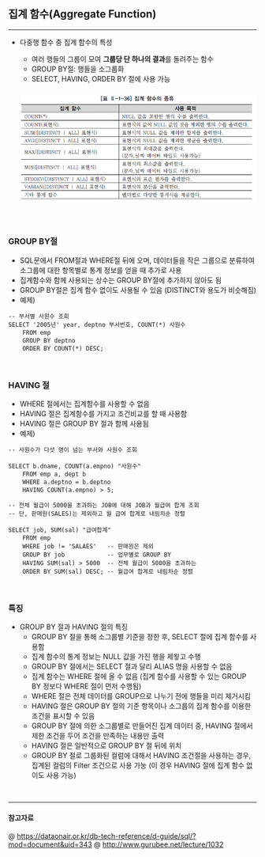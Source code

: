 ## 집계 함수(Aggregate Function)
---
- 다중행 함수 중 집계 함수의 특성 
  - 여러 행들의 그룹이 모여 **그룹당 단 하나의 결과**를 돌려주는 함수 
  - GROUP BY절: 행들을 소그룹화 
  - SELECT, HAVING, ORDER BY 절에 사용 가능 
  
  ![](./img/집계함수.png)

<br>

### GROUP BY절 
- SQL문에서 FROM절과 WHERE절 뒤에 오며, 데이터들을 작은 그룹으로 분류하여 소그룹에 대한 항목별로 통계 정보를 얻을 때 추가로 사용 
- 집계함수와 함께 사용되는 상수는 GROUP BY절에 추가하지 않아도 됨 
- GROUP BY절은 집계 함수 없이도 사용될 수 있음 (DISTINCT와 용도가 비슷해짐)
- 예제)
  
```MySQL
-- 부서별 사원수 조회
SELECT '2005년' year, deptno 부서번호, COUNT(*) 사원수 
    FROM emp
    GROUP BY deptno
    ORDER BY COUNT(*) DESC;
```

<br>

### HAVING 절 
- WHERE 절에서는 집계함수를 사용할 수 없음 
- HAVING 절은 집계함수를 가지고 조건비교를 할 때 사용함 
- HAVING 절은 GROUP BY 절과 함께 사용됨 
- 예제)

```MySQL
-- 사원수가 다섯 명이 넘는 부서와 사원수 조회

SELECT b.dname, COUNT(a.empno) "사원수"
    FROM emp a, dept b
    WHERE a.deptno = b.deptno
    HAVING COUNT(a.empno) > 5;
```

```MySQL
-- 전체 월급이 5000을 초과하는 JOB에 대해 JOB과 월급여 합계 조회 
-- 단, 판매원(SALES)는 제외하고 월 급여 합계로 내림차순 정렬

SELECT job, SUM(sal) "급여합계"
    FROM emp
    WHERE job != 'SALAES'   -- 판매원은 제외
    GROUP BY job            -- 업무별로 GROUP BY
    HAVING SUM(sal) > 5000  -- 전체 월급이 5000을 초과하는 
    ORDER BY SUM(sal) DESC; -- 월급여 합계로 내림차순 정렬
```

<br>

### 특징 
- GROUP BY 절과 HAVING 절의 특징 
  - GROUP BY 절을 통해 소그룹별 기준을 정한 후, SELECT 절에 집계 함수를 사용함
  - 집계 함수의 통계 정보는 NULL 값을 가진 행을 제욓고 수행 
  - GROUP BY 절에서는 SELECT 절과 달리 ALIAS 명을 사용할 수 없음
  - 집계 함수는 WHERE 절에 올 수 없음 (집계 함수를 사용할 수 있는 GROUP BY 정보다 WHERE 절이 먼저 수행됨)
  - WHERE 절은 전체 데이터를 GROUP으로 나누기 전에 행들을 미리 제거시킴 
  - HAVING 절은 GROUP BY 절의 기준 항목이나 소그룹의 집계 함수를 이용한 조건을 표시할 수 있음
  - GROUP BY 절에 의한 소그룹별로 만들어진 집계 데이터 중, HAVING 절에서 제한 조건을 두어 조건을 만족하는 내용만 출력 
  - HAVING 절은 일반적으로 GROUP BY 절 뒤에 위치 
  - GROUP BY 절로 그룹화된 컬럼에 대해서 HAVING 조건절을 사용하는 경우, 집계된 컬럼의 Filter 조건으로 사용 가눙 (이 경우 HAVING 절에 집계 함수 없이도 사용 가능)

<br>

---
#### 참고자료
@ https://dataonair.or.kr/db-tech-reference/d-guide/sql/?mod=document&uid=343
@ http://www.gurubee.net/lecture/1032